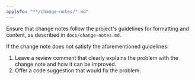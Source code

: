```yaml
---
applyTo: "**/change-notes/*.md"
---
```


Ensure that change notes follow the project's guidelines for formatting and content, as described in `docs/change-notes.md`.

If the change note does not satisfy the aforementioned guidelines:
1. Leave a review comment that clearly explains the problem with the change note and how it can be improved.
2. Offer a code suggestion that would fix the problem.